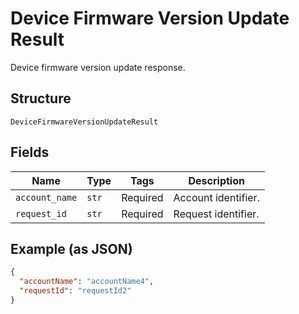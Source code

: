 
# Device Firmware Version Update Result

Device firmware version update response.

## Structure

`DeviceFirmwareVersionUpdateResult`

## Fields

| Name | Type | Tags | Description |
|  --- | --- | --- | --- |
| `account_name` | `str` | Required | Account identifier. |
| `request_id` | `str` | Required | Request identifier. |

## Example (as JSON)

```json
{
  "accountName": "accountName4",
  "requestId": "requestId2"
}
```


